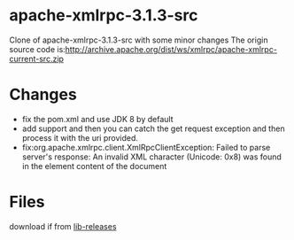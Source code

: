 # apache-xmlrpc-3.1.3-src
Clone of apache-xmlrpc-3.1.3-src with some minor changes
The origin source code is:http://archive.apache.org/dist/ws/xmlrpc/apache-xmlrpc-current-src.zip    

# Changes
- fix the pom.xml and use JDK 8 by default
- add support and then you can catch the get request exception and then process it with the uri provided.
- fix:org.apache.xmlrpc.client.XmlRpcClientException: Failed to parse server's response: An invalid XML character (Unicode: 0x8) was found in the element content of the document

# Files
download if from [lib-releases](lib-releases)